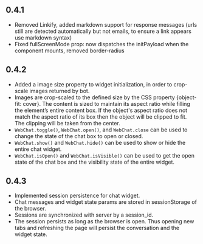 ## 0.4.1

- Removed Linkify, added markdown support for response messages
(urls still are detected automatically but not emails, to ensure
a link appears use markdown syntax)
- Fixed fullScreenMode prop: now dispatches the initPayload 
when the component mounts, removed border-radius

## 0.4.2

- Added a image size property to widget initialization, in order
to crop-scale images returned by bot.
- Images are crop-scaled to the defined size by the CSS property
{object-fit: cover}. The content is sized to maintain its aspect 
ratio while filling the element’s entire content box. If the 
object's aspect ratio does not match the aspect ratio of its box
then the object will be clipped to fit. The clipping will be taken
from the center.
- `WebChat.toggle()`, `WebChat.open()`, and `WebChat.close` can be used to change the state of the chat box to open or closed.
- `WebChat.show()` and `WebChat.hide()` can be used to show or hide the entire chat widget.
- `WebChat.isOpen()` and `WebChat.isVisible()` can be used to get the open state of the chat box and the visibility state of the entire widget.

## 0.4.3
- Implemented session persistence for chat widget.
- Chat messages and widget state params are stored in sessionStorage of the browser.
- Sessions are synchronized with server by a session_id.
- The session persists as long as the browser is open. Thus opening new tabs and refreshing the page will persist the conversation and the widget state.